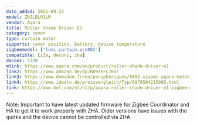 ```yaml
---
date_added: 2021-09-23
model: ZNJLBL01LM
vendor: Aqara
title: Roller Shade Driver E1
category: cover
type: curtain motor
supports: cover position, battery, device temperature
zigbeemodel: ['lumi.curtain.acn002']
compatible: [z2m, deconz, zha]
deconz: 5330
mlink: https://www.aqara.com/en/product/roller-shade-driver-e1
link2: https://www.amazon.de/dp/B097YFL7RS/
link3: https://www.domadoo.fr/en/peripheriques/5892-xiaomi-aqara-motorisation-intelligente-pour-store-enrouleur-a-chainette-zigbee-30-rsd-m01-6970504215085.html
link4: https://www.idealo.de/preisvergleich/Typ/6970504215085.html
link: https://www.bol.com/nl/nl/p/aqara-roller-shade-driver-e1-zigbee-rolgordijn-controller/9300000061774360/
---
```

Note: Important to have latest updated firmware for Zigbee Coordinator and HA to get it to work properly with ZHA. Older versions have issues with the quirks and the device cannot be controlled via ZHA
